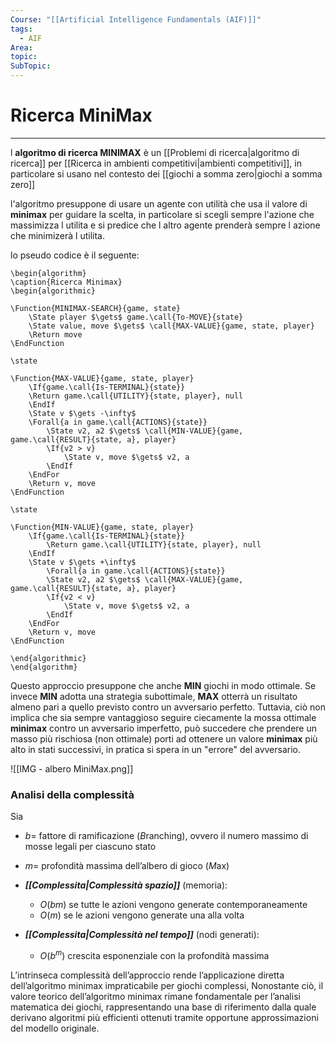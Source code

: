 ```yaml
---
Course: "[[Artificial Intelligence Fundamentals (AIF)]]"
tags:
  - AIF
Area: 
topic: 
SubTopic: 
---
```


# Ricerca MiniMax
---
l **algoritmo di ricerca MINIMAX** è un [[Problemi di ricerca|algoritmo di ricerca]] per [[Ricerca in ambienti competitivi|ambienti competitivi]], in particolare si usano nel contesto dei [[giochi a somma zero|giochi a somma zero]]


l'algoritmo presuppone di usare un agente con utilità che usa il valore di **minimax** per guidare la scelta, in particolare si scegli sempre l'azione che massimizza l utilita e si predice che l altro agente prenderà sempre l azione che minimizerà  l utilita.

lo pseudo codice è il seguente:
```pseudo
\begin{algorithm}
\caption{Ricerca Minimax}
\begin{algorithmic}

\Function{MINIMAX-SEARCH}{game, state}
    \State player $\gets$ game.\call{To-MOVE}{state}
    \State value, move $\gets$ \call{MAX-VALUE}{game, state, player}
    \Return move
\EndFunction

\state 

\Function{MAX-VALUE}{game, state, player}
    \If{game.\call{Is-TERMINAL}{state}}
	\Return game.\call{UTILITY}{state, player}, null
    \EndIf
    \State v $\gets -\infty$
	\Forall{a in game.\call{ACTIONS}{state}}
        \State v2, a2 $\gets$ \call{MIN-VALUE}{game, game.\call{RESULT}{state, a}, player}
        \If{v2 > v}
            \State v, move $\gets$ v2, a
        \EndIf
    \EndFor
    \Return v, move
\EndFunction

\state 

\Function{MIN-VALUE}{game, state, player}
    \If{game.\call{Is-TERMINAL}{state}}
        \Return game.\call{UTILITY}{state, player}, null
    \EndIf
    \State v $\gets +\infty$
	    \Forall{a in game.\call{ACTIONS}{state}}
        \State v2, a2 $\gets$ \call{MAX-VALUE}{game, game.\call{RESULT}{state, a}, player}
        \If{v2 < v}
            \State v, move $\gets$ v2, a
        \EndIf
    \EndFor
    \Return v, move
\EndFunction

\end{algorithmic}
\end{algorithm}

```

Questo approccio presuppone che anche **MIN** giochi in modo ottimale. Se invece **MIN** adotta una strategia subottimale, **MAX** otterrà un risultato almeno pari a quello previsto contro un avversario perfetto. Tuttavia, ciò non implica che sia sempre vantaggioso seguire ciecamente la mossa ottimale **minimax** contro un avversario imperfetto, può succedere che prendere un masso più rischiosa (non ottimale) porti ad ottenere un valore **minimax** più alto in stati successivi, in pratica si spera in un "errore" del avversario.


![[IMG - albero MiniMax.png]]

### Analisi della complessità
Sia  
- $b=$ fattore di ramificazione (*B*ranching), ovvero il numero massimo di mosse legali per ciascuno stato  
- $m=$ profondità massima dell’albero di gioco (*M*ax)  

- **_[[Complessita|Complessità spazio]]_** (memoria):  
  - $O(bm)$ se tutte le azioni vengono generate contemporaneamente  
  - $O(m)$ se le azioni vengono generate una alla volta  
- **_[[Complessita|Complessità nel tempo]]_** (nodi generati):  
  - $O(b^m)$ crescita esponenziale con la profondità massima  


L’intrinseca complessità dell’approccio rende l’applicazione diretta dell’algoritmo minimax impraticabile per giochi complessi, Nonostante ciò, il valore teorico dell’algoritmo minimax rimane fondamentale per l’analisi matematica dei giochi, rappresentando una base di riferimento dalla quale derivano algoritmi più efficienti ottenuti tramite opportune approssimazioni del modello originale.
